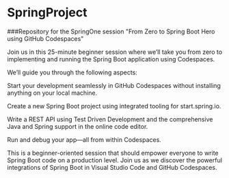 # SpringProject

###Repository for the SpringOne session "From Zero to Spring Boot Hero using GitHub Codespaces"


Join us in this 25-minute beginner session where we’ll take you from zero to implementing and running the Spring Boot application using Codespaces.

We’ll guide you through the following aspects:

Start your development seamlessly in GitHub Codespaces without installing anything on your local machine.

Create a new Spring Boot project using integrated tooling for start.spring.io.

Write a REST API using Test Driven Development and the comprehensive Java and Spring support in the online code editor.

Run and debug your app—all from within Codespaces.

This is a beginner-oriented session that should empower everyone to write Spring Boot code on a production level. Join us as we discover the powerful integrations of Spring Boot in Visual Studio Code and GitHub Codespaces.
